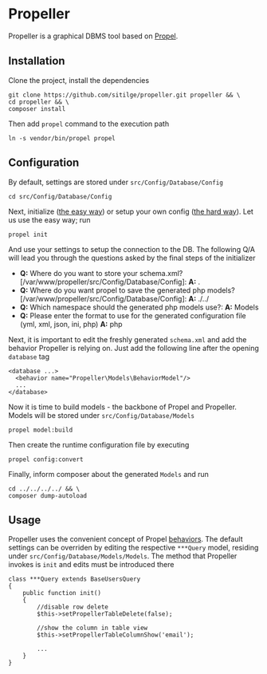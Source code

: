 # Propeller

Propeller is a graphical DBMS tool based on [Propel].

## Installation

Clone the project, install the dependencies

````
git clone https://github.com/sitilge/propeller.git propeller && \
cd propeller && \
composer install
````

Then add `propel` command to the execution path

````
ln -s vendor/bin/propel propel
````

## Configuration

By default, settings are stored under `src/Config/Database/Config`

````
cd src/Config/Database/Config
````

Next, initialize ([the easy way]) or setup your own config ([the hard way]). Let us use the easy way; run

````
propel init
````

And use your settings to setup the connection to the DB. The following Q/A will lead you through the questions asked by the final steps of the initializer

* **Q:** Where do you want to store your schema.xml? [/var/www/propeller/src/Config/Database/Config]: **A:** .
* **Q:** Where do you want propel to save the generated php models? [/var/www/propeller/src/Config/Database/Config]: **A:** ./../
* **Q:** Which namespace should the generated php models use?: **A:** Models
* **Q:** Please enter the format to use for the generated configuration file (yml, xml, json, ini, php) **A:** php

Next, it is important to edit the freshly generated `schema.xml` and add the behavior Propeller is relying on. Just add the following line after the opening `database` tag

````
<database ...>
  <behavior name="Propeller\Models\BehaviorModel"/>
  ...
</database>
````

Now it is time to build models - the backbone of Propel and Propeller. Models will be stored under `src/Config/Database/Models`

````
propel model:build
````

Then create the runtime configuration file by executing

````
propel config:convert
````

Finally, inform composer about the generated `Models` and run

````
cd ../../../../ && \
composer dump-autoload
````

## Usage

Propeller uses the convenient concept of Propel [behaviors]. The default settings can be overriden by editing the respective `***Query` model, residing under `src/Config/Database/Models/Models`. The method that Propeller invokes is `init` and edits must be introduced there

````
class ***Query extends BaseUsersQuery
{
    public function init()
    {
        //disable row delete
        $this->setPropellerTableDelete(false);

        //show the column in table view
        $this->setPropellerTableColumnShow('email');

        ...
    }
}
````

[Propel]: <https://github.com/propelorm/Propel>
[the easy way]: <http://propelorm.org/documentation/02-buildtime.html#the-easy-way>
[the hard way]: <http://propelorm.org/documentation/02-buildtime.html#the-hard-way>
[behaviors]: <http://propelorm.org/documentation/06-behaviors.html>
